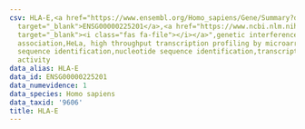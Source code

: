 ```yaml
---
csv: HLA-E,<a href="https://www.ensembl.org/Homo_sapiens/Gene/Summary?db=core;g=ENSG00000225201"
  target="_blank">ENSG00000225201</a>,<a href="https://www.ncbi.nlm.nih.gov/pubmed/17216044"
  target="_blank"><i class="fas fa-file"></i></a>",genetic interference,functional
  association,HeLa, high throughput transcription profiling by microarray,nucleotide
  sequence identification,nucleotide sequence identification,transcriptional regulation,up-regulates
  activity
data_alias: HLA-E
data_id: ENSG00000225201
data_numevidence: 1
data_species: Homo sapiens
data_taxid: '9606'
title: HLA-E
---
```

